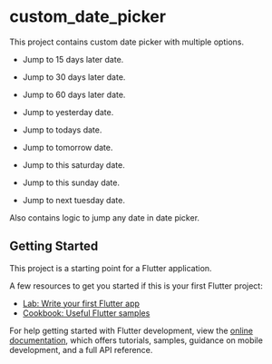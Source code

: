 # custom_date_picker

This project contains custom date picker with multiple options.

- Jump to 15 days later date.
- Jump to 30 days later date.
- Jump to 60 days later date.

- Jump to yesterday date.
- Jump to todays date.
- Jump to tomorrow date.
- Jump to this saturday date.
- Jump to this sunday date.
- Jump to next tuesday date.

Also contains logic to jump any date in date picker.


## Getting Started

This project is a starting point for a Flutter application.

A few resources to get you started if this is your first Flutter project:

- [Lab: Write your first Flutter app](https://docs.flutter.dev/get-started/codelab)
- [Cookbook: Useful Flutter samples](https://docs.flutter.dev/cookbook)

For help getting started with Flutter development, view the
[online documentation](https://docs.flutter.dev/), which offers tutorials,
samples, guidance on mobile development, and a full API reference.
